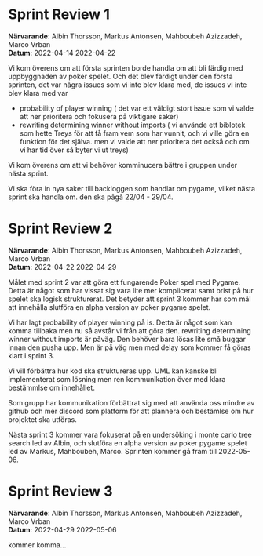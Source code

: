 # Sprint Review 1
**Närvarande**: Albin Thorsson, Markus Antonsen, Mahboubeh Azizzadeh, Marco Vrban<br>
**Datum**: 2022-04-14 2022-04-22<br>


Vi kom överens om att första sprinten borde handla om att bli färdig med uppbyggnaden av poker spelet. Och det blev färdigt under den första sprinten, det var några issues
som vi inte blev klara med, de issues vi inte blev klara med var

- probability of player winning ( det var ett väldigt stort issue som vi valde att ner prioritera och fokusera på viktigare saker)
- rewriting determining winner without imports ( vi använde ett biblotek som hette Treys för att få fram vem som har vunnit, och vi ville göra en funktion för det själva.
men vi valde att ner prioritera det också och om vi har tid över så byter vi ut treys)

Vi kom överens om att vi behöver komminucera bättre i gruppen under nästa sprint.

Vi ska föra in nya saker till backloggen som handlar om pygame, vilket nästa sprint ska handla om. den ska pågå 22/04 - 29/04.

# Sprint Review 2
**Närvarande**: Albin Thorsson, Markus Antonsen, Mahboubeh Azizzadeh, Marco Vrban<br>
**Datum**: 2022-04-22 2022-04-29<br>


Målet med sprint 2 var att göra ett fungarende Poker spel med Pygame. 
Detta är något som har vissat sig vara lite mer komplicerat samt brist på hur spelet ska logisk strukturerat.
Det betyder att sprint 3 kommer har som mål att innehålla slutföra en alpha version av poker pygame spelet.

Vi har lagt probability of player winning på is. Detta är något som kan komma tillbaka men nu så avstår vi från att göra den.
rewriting determining winner without imports är påväg. Den behöver bara lösas lite små buggar innan den pusha upp. Men är på väg
men med delay som kommer få göras klart i sprint 3.

Vi vill förbättra hur kod ska struktureras upp. UML kan kanske bli implementerat som lösning men ren kommunikation över 
med klara bestämmlse om innehållet.

Som grupp har kommunikation förbättrat sig med att använda oss mindre av github och mer discord som platform för att plannera och bestämlse om
hur projektet ska utföras.

Nästa sprint 3 kommer vara fokuserat på en undersöking i monte carlo tree search led av Albin, och slutföra en alpha version av poker pygame spelet
led av Markus, Mahboubeh, Marco. Sprinten kommer gå fram till 2022-05-06.

# Sprint Review 3
**Närvarande**: Albin Thorsson, Markus Antonsen, Mahboubeh Azizzadeh, Marco Vrban<br>
**Datum**: 2022-04-29 2022-05-06<br>

kommer komma...

